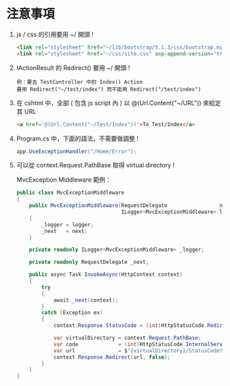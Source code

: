 # 注意事項

1. js / css 的引用要用 ~/ 開頭 !

    ```html
    <link rel="stylesheet" href="~/lib/bootstrap/5.1.3/css/bootstrap.min.css" />
    <link rel="stylesheet" href="~/css/site.css" asp-append-version="true" />
    ```

1. IActionResult 的 Redirect() 要用 ~/ 開頭 !

    ```
    例：要去 TestController 中的 Index() Action
    要用 Redirect("~/test/index") 而不能用 Redirect("/test/index")
    ```

1. 在 cshtml 中，全部 ( 包含 js script 內 ) 以 @(Url.Content("~/URL")) 來給定其 URL

    ```html
    <a href='@(Url.Content("~/Test/Index"))'>To Test/Index</a>
    ```

1. Program.cs 中，下面的語法，不需要做調整 !

    ```cs
    app.UseExceptionHandler("/Home/Error");
    ```
1. 可以從 context.Request.PathBase 取得 virtual directory !

    MvcException Middleware 範例：

    ```cs
    public class MvcExceptionMiddleware
    {
        public MvcExceptionMiddleware(RequestDelegate                 next,
                                      ILogger<MvcExceptionMiddleware> logger)
        {
            _logger = logger;
            _next   = next;
        }

        private readonly ILogger<MvcExceptionMiddleware> _logger;

        private readonly RequestDelegate _next;

        public async Task InvokeAsync(HttpContext context)
        {
            try
            {
                await _next(context);
            }
            catch (Exception ex)
            {
                context.Response.StatusCode = (int)HttpStatusCode.Redirect;

                var virtualDirectory = context.Request.PathBase;
                var code             = (int)HttpStatusCode.InternalServerError;
                var url              = $"{virtualDirectory}/StatusCode?code={code}";
                context.Response.Redirect(url, false);
            }
        }
    }
    ```